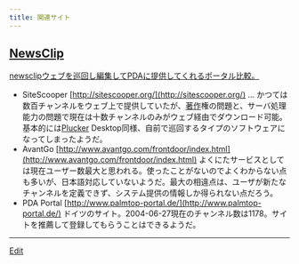 ```yaml
---
title: 関連サイト
---
```


## [NewsClip](/NewsClip)

[newsclipウェブを巡回し編集してPDAに提供してくれるポータル比較。](/newsclipウェブを巡回し編集してPDAに提供してくれるポータル比較。)

* SiteScooper [http://sitescooper.org/](http://sitescooper.org/) ... かつては数百チャンネルをウェブ上で提供していたが、[著作](/著作)権の問題と、サーバ処理能力の問題で現在は十数チャンネルのみがウェブ経由でダウンロード可能。基本的には[Plucker](/Plucker) Desktop同様、自前で巡回するタイプのソフトウェアになってしまったようだ。
* AvantGo [http://www.avantgo.com/frontdoor/index.html](http://www.avantgo.com/frontdoor/index.html) よくにたサービスとしては現在ユーザー数最大と思われる。使ったことがないのでよくわからない点も多いが、日本語対応していないようだ。最大の相違点は、ユーザが新たなチャンネルを定義できず、システム提供の情報しか得られない点だろう。
* PDA Portal [http://www.palmtop-portal.de/](http://www.palmtop-portal.de/) ドイツのサイト。2004-06-27現在のチャンネル数は1178。サイトを推薦して登録してもらうことはできるようだ。


----

[Edit](https://github.com/vitroid/vitroid.github.io/edit/master/MD/関連サイト.md)


